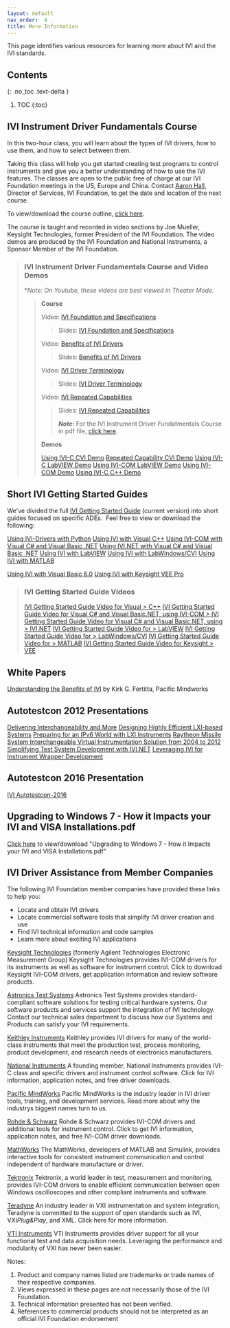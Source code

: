 ```yaml
---
layout: default
nav_order:  4
title: More Information
---
```

This page identifies various resources for learning more about IVI and the
IVI standards.

## Contents
{: .no_toc .text-delta }

1. TOC
{:toc}

## IVI Instrument Driver Fundamentals Course

In this two-hour class, you will learn about the types of IVI drivers,
how to use them, and how to select between them.

Taking this class will help you get started creating test programs to
control instruments and give you a better understanding of how to use
the IVI features. The classes are open to the public free of charge at
our IVI Foundation meetings in the US, Europe and China. Contact [Aaron Hall](mailto:execdir@ivifoundation.org), Director of Services, IVI
Foundation, to get the date and location of the next course.

To view/download the course outline, [click here](IVI%20Instrument%20Driver%20Fundamentals%20Course_.pdf).

The course is taught and recorded in video sections by Joe Mueller,
Keysight Technologies, former President of the IVI Foundation. The video
demos are produced by the IVI Foundation and National Instruments, a
Sponsor Member of the IVI Foundation.

> ### IVI Instrument Driver Fundamentals Course and Video Demos
>
> \**Note: On Youtube, these videos are best viewed in Theater Mode.*
>
> > **Course**
> >
> > Video: [IVI Foundation and Specifications](https://youtu.be/eyum3Sd2hXQ)
> >
> > > Slides: [IVI Foundation and Specifications](IVI%20Foundation%20and%20Specifications.pdf)
> >
> > Video: [Benefits of IVI Drivers](https://youtu.be/V60bfa1uVNg)
> >
> > > Slides: [Benefits of IVI Drivers](Benefits%20of%20Drivers.pdf)
> >
> > Video: [IVI Driver Terminology](https://youtu.be/keRXKBu6O4o)
> >
> > > Slides: [IVI Driver Terminology](IVI%20Driver%20Terminology.pdf)
> >
> > Video: [IVI Repeated Capabilities](https://youtu.be/0k_1sjGDwSU)
> >
> > > Slides: [IVI Repeated Capabilities](IVI%20Repeated%20Capabilities.pdf)
> > >
> > > ***Note:*** For the IVI Instrument Driver Fundatmentals Course in
> > > pdf file, [click here](../docs/IVI%20Instrument%20Driver%20Course/IVI%20Instrument%20Driver%20Fundamentals%20Course%20MAY2015.pdf).
> >
> > **Demos**
> >
> > [Using IVI-C CVI Demo](https://www.youtube.com/watch?v=kAwG3afdrIs)
> > [Repeated Capability CVI Demo](https://www.youtube.com/watch?v=tFw15CjIrYo)
> > [Using IVI-C LabVIEW Demo](https://www.youtube.com/watch?v=o3pcRtLGv4I)
> > [Using IVI-COM LabVIEW Demo](https://www.youtube.com/watch?v=pBVnl2OeW0k)
> > [Using IVI-COM Demo](https://www.youtube.com/watch?v=uDQsv4tc35I)
> > [Using IVI-C C++ Demo](https://www.youtube.com/watch?v=BWnROPvUjSg)
> >
> >

## Short IVI Getting Started Guides

We've divided the full [IVI Getting Started Guide](../downloads/IVI-GSG-CurrentVersion.pdf) (current version) into
short guides focused on specific ADEs.  Feel free to view or download
the following:

[Using IVI-Drivers with Python](../downloads/IVI%20GSG%202019/Getting%20Started%20with%20IVI%20and%20Python.pdf)
[Using IVI with Visual C++](../downloads/IVI%20short%20guides%202015/Using_IVI_with_Visual_C.pdf)
[Using IVI-COM with Visual C\# and Visual Basic .NET](../downloads/IVI%20short%20guides%202015/Using%20IVI%20with%20C%20and%20VB.pdf)
[Using IVI.NET with Visual C\# and Visual Basic .NET](../downloads/IVI%20short%20guides%202015/IVIshort_guides_2016/Using%20IVI.Net%20Drivers%20CS%20and%20VB%20Aug_8_2016.pdf)
[Using IVI with LabVIEW](../downloads/IVI%20short%20guides%202015/Using%20IVI%20with%20LabVIEW.pdf)
[Using IVI with LabWindows/CVI](../downloads/IVI%20short%20guides%202015/Using%20IVI%20with%20LabWindows%20CVI.pdf)
[Using IVI with MATLAB](../downloads/IVI%20short%20guides%202015/Using%20IVI%20with%20MATLAB.pdf)

[Using IVI with Visual Basic 6.0](../downloads/IVI%20short%20guides%202015/Using%20IVI%20with%20VBasic6.pdf)
[Using IVI with Keysight VEE Pro](../downloads/IVI%20short%20guides%202015/Using%20IVI%20with%20Keysight%20VEE%20Pro.pdf)

> ### IVI Getting Started Guide Videos
>
> [IVI Getting Started Guide Video for Visual > C++](http://www.youtube.com/watch?v=8OOpk6adHqk)
> [IVI Getting Started Guide Video for Visual C\# and Visual Basic.NET,
> using IVI-COM > ](http://www.youtube.com/watch?v=zK2sliD5h1s&context=C32e602dADOEgsToPDskL1rdK1U1mgqxRsL0bTOaXq)[IVI
> Getting Started Guide Video for Visual C\# and Visual Basic.NET, using > IVI.NET](https://youtu.be/E-QjdXq7J6Q)
> [IVI Getting Started Guide Video for > LabVIEW](http://www.youtube.com/user/IVIFoundation#p/u/1/jYw_JoBJLNM)
> [IVI Getting Started Guide Video for > LabWindows/CVI](http://www.youtube.com/user/IVIFoundation#p/u/2/4eOJ1A-hvxY)
> [IVI Getting Started Guide Video for > MATLAB](http://www.youtube.com/user/IVIFoundation#p/u/3/N-xbW1r79b4)
> [IVI Getting Started Guide Video for Keysight > VEE](http://www.youtube.com/user/IVIFoundation#p/u/0/F7n0RIGXwGM)
>
>

## White Papers

[Understanding the Benefits of IVI](../assets/docs/Understanding%20the%20Benefits%20of%20IVI.pdf)
by Kirk G. Fertitta, Pacific Mindworks

## Autotestcon 2012 Presentations

[Delivering Interchangeability and More](../downloads/Autotestcon%202012%20Presentations/Delivering%20Interchangeability%20and%20More.pptx)
[Designing Highly Efficient LXI-based Systems](../downloads/Autotestcon%202012%20Presentations/Designing%20Highly%20Efficient%20LXI-based%20Systems.pptx)
[Preparing for an IPv6 World with LXI Instruments](../downloads/Autotestcon%202012%20Presentations/Preparing%20for%20an%20IPv6%20World%20with%20LXI%20Instruments.pptx)
[Raytheon Missile System Interchangeable Virtual Instrumentation
Solution from 2004 to 2012](../downloads/Autotestcon%202012%20Presentations/Raytheon%20Missile%20System%20Interchangeable%20Virtual%20Instrumentation%20Solution%20from%202004%20to%202012.pptx)
[Simplifying Test System Development with IVI.NET](../downloads/Autotestcon%202012%20Presentations/Simplifying%20Test%20System%20Development%20with%20IVI.NET.ppt)
[Leveraging IVI for Instrument Wrapper Development](../downloads/Autotestcon%202012%20Presentations/Leveraging%20IVI%20for%20Instrument%20Wrapper%20Development.pdf)

## Autotestcon 2016 Presentation

[IVI Autotestcon-2016](http://ivifoundation.org/downloads/Autotestcon2016/IVI%20Autotestcon-2016.pdf)

## Upgrading to Windows 7 - How it Impacts your IVI and VISA Installations.pdf

[Click here](http://www.ivifoundation.org/resources/Upgrading%20to%20Windows%207%20-%20How%20it%20Impacts%20your%20IVI%20and%20VISA%20Installations.pdf)
to view/download "Upgrading to Windows 7 - How it Impacts your IVI and
VISA Installations.pdf"

## IVI Driver Assistance from Member Companies

The following IVI Foundation member companies have provided these links
to help you:

  - Locate and obtain IVI drivers
  - Locate commercial software tools that simplify IVI driver creation
    and use
  - Find IVI technical information and code samples
  - Learn more about exciting IVI applications

<div class="basicLine">

</div>

[Keysight Technologies](http://www.keysight.com/) (formerly Agilent
Technologies Electronic Measurement
Group)[](http://www.keysight.com/main/home.jspx?cc=US&lc=eng)
Keysight Technologies provides IVI-COM drivers for its instruments as
well as software for instrument control. Click to download Keysight
IVI-COM drivers, get application information and review software
products.

<span class="style1" style="COLOR: black;"> [Astronics Test Systems](http://www.astronicstestsystems.com/support/downloads)</span>
Astronics Test Systems provides standard-compliant software solutions
for testing critical hardware systems. Our software products and
services support the integration of IVI technology. Contact our
technical sales department to discuss how our Systems and Products can
satisfy your IVI requirements.

[Keithley Instruments](http://www.keithley.com/)
Keithley provides IVI drivers for many of the world-class instruments
that meet the production test, process monitoring, product development,
and research needs of electronics manufacturers.

[National Instruments](http://www.ni.com/ivi/)
A founding member, National Instruments provides IVI-C class and
specific drivers and instrument control software. Click for IVI
information, application notes, and free driver downloads.

[Pacific MindWorks](http://www.pacificmindworks.com/)
Pacific MindWorks is the industry leader in IVI driver tools, training,
and development services. Read more about why the industrys biggest
names turn to us.

[Rohde & Schwarz](http://www.rohde-schwarz.com/drivers/overview.html)
Rohde & Schwarz provides IVI-COM drivers and additional tools for
instrument control. Click to get IVI information, application notes, and
free IVI-COM driver downloads.

[MathWorks](http://www.mathworks.com/products/instrument/)
The MathWorks, developers of MATLAB and Simulink, provides interactive
tools for consistent instrument communication and control independent of
hardware manufacture or driver.

[Tektronix](http://www.tek.com/oscilloscopes)
Tektronix, a world leader in test, measurement and monitoring, provides
IVI-COM drivers to enable efficient communication between open Windows
oscilloscopes and other compliant instruments and software.

[Teradyne](http://www.teradyne.com/militaryaerospace/)
An industry leader in VXI instrumentation and system integration,
Teradyne is committed to the support of open standards such as IVI,
VXI*Plug&Play*, and XML. Click here for more information.

<span class="style2">[VTI Instruments](http://www.vtiinstruments.com/)</span>
VTI Instruments provides driver support for all your functional test and
data acquisition needs. Leveraging the performance and modularity of VXI
has never been easier.

<div class="basicLine">

</div>

Notes:

1.  Product and company names listed are trademarks or trade names of
    their respective companies.
2.  Views expressed in these pages are not necessarily those of the IVI
    Foundation.
3.  Technical information presented has not been verified.
4.  References to commercial products should not be interpreted as an
    official IVI Foundation endorsement

